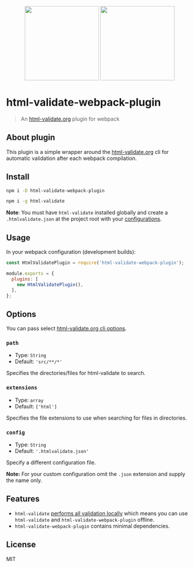 <div align="center">
  <a href="https://www.w3.org/html/logo/downloads/HTML5_1Color_Black.svg"><img width="200" height="200" src="https://www.w3.org/html/logo/downloads/HTML5_1Color_Black.svg"></a>
  <a href="https://webpack.js.org/assets/icon-square-big.svg"><img width="200" height="200" src="https://webpack.js.org/assets/icon-square-big.svg"></a>
</div>

# html-validate-webpack-plugin

> An [html-validate.org](https://html-validate.org/) plugin for webpack

## About plugin

This plugin is a simple wrapper around the [html-validate.org](https://html-validate.org/) cli for automatic validation after each webpack compilation.

## Install

```bash
npm i -D html-validate-webpack-plugin
```

```bash
npm i -g html-validate
```

**Note**: You must have `html-validate` installed globally and create a `.htmlvalidate.json` at the project root with your [configurations](https://html-validate.org/usage/index.html).

## Usage

In your webpack configuration (development builds):

```js
const HtmlValidatePlugin = require('html-validate-webpack-plugin');

module.exports = {
  plugins: [
    new HtmlValidatePlugin(),
  ],
};
```

## Options

You can pass select [html-validate.org cli options](https://html-validate.org/usage/cli.html).

### `path`

- Type: `String`
- Default: `'src/**/*'`

Specifies the directories/files for html-validate to search.

### `extensions`

- Type: `array`
- Default: `['html']`

Specifies the file extensions to use when searching for files in directories.

### `config`

- Type: `String`
- Default: `'.htmlvalidate.json'`

Specify a different configuration file.

**Note:** For your custom configuration omit the `.json` extension and supply the name only.

## Features

- `html-validate` [performs all validation locally](https://html-validate.org/#offline) which means you can use `html-validate` and `html-validate-webpack-plugin` offline.
- `html-validate-webpack-plugin` contains minimal dependencies.

## License

MIT
